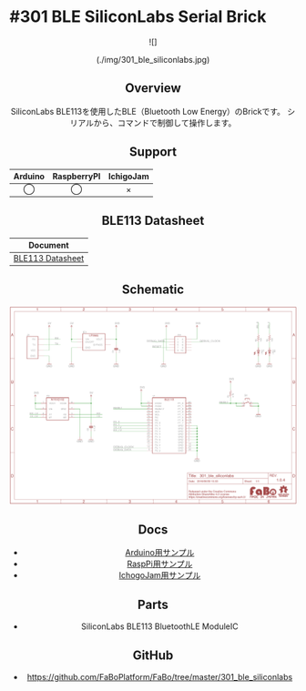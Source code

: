 # #301 BLE SiliconLabs Serial Brick

<center>![]

(./img/301_ble_siliconlabs.jpg)
<!--COLORME-->

## Overview
SiliconLabs BLE113を使用したBLE（Bluetooth Low Energy）のBrickです。
シリアルから、コマンドで制御して操作します。

## Support
|Arduino|RaspberryPI|IchigoJam|
|:--:|:--:|:--:|
|◯|◯|×|

## BLE113 Datasheet
|Document|
|--|
|[BLE113 Datasheet](http://www.mouser.com/catalog/specsheets/Bluegiga_Technologies_BLE113_Datasheet.pdf)|

## Schematic
![](./img/301_ble_siliconlabs.png)

## Docs

* [Arduino用サンプル](http://docs.fabo.io/fabo/arduino/brick_serial/301_brick_serial_ble.html)
* [RaspPi用サンプル](http://docs.fabo.io/fabo/rasppi/brick_serial/301_brick_serial_ble.html)
* [IchogoJam用サンプル](http://docs.fabo.io/fabo/ichigojam/brick_serial/301_brick_serial_ble.html)

## Parts
- SiliconLabs BLE113 BluetoothLE ModuleIC

## GitHub
- https://github.com/FaBoPlatform/FaBo/tree/master/301_ble_siliconlabs
